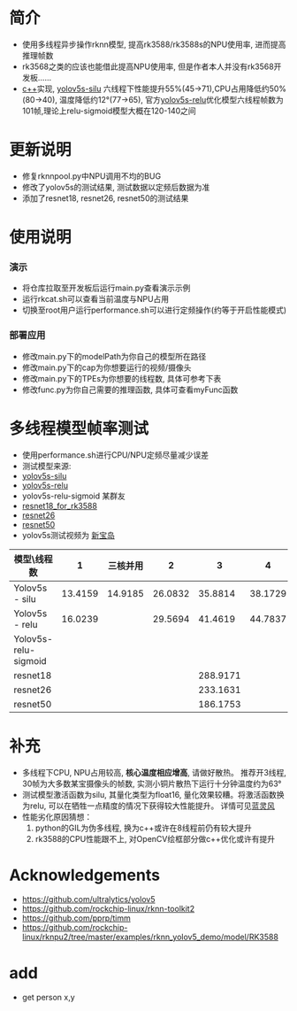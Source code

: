 # 简介
* 使用多线程异步操作rknn模型, 提高rk3588/rk3588s的NPU使用率, 进而提高推理帧数
* rk3568之类的应该也能借此提高NPU使用率, 但是作者本人并没有rk3568开发板......
* [c++](https://github.com/leafqycc/rknn-cpp-Multithreading)实现, [yolov5s-silu](https://github.com/rockchip-linux/rknn-toolkit2/tree/master/examples/onnx/yolov5) 六线程下性能提升55%(45→71),CPU占用降低约50%(80→40), 温度降低约12°(77→65), 官方[yolov5s-relu](https://github.com/rockchip-linux/rknpu2/tree/master/examples/rknn_yolov5_demo/model/RK3588)优化模型六线程帧数为101帧,理论上relu-sigmoid模型大概在120-140之间

# 更新说明
* 修复rknnpool.py中NPU调用不均的BUG
* 修改了yolov5s的测试结果, 测试数据以定频后数据为准 
* 添加了resnet18, resnet26, resnet50的测试结果


# 使用说明
### 演示
  * 将仓库拉取至开发板后运行main.py查看演示示例
  * 运行rkcat.sh可以查看当前温度与NPU占用
  * 切换至root用户运行performance.sh可以进行定频操作(约等于开启性能模式)
### 部署应用
  * 修改main.py下的modelPath为你自己的模型所在路径
  * 修改main.py下的cap为你想要运行的视频/摄像头
  * 修改main.py下的TPEs为你想要的线程数, 具体可参考下表
  * 修改func.py为你自己需要的推理函数, 具体可查看myFunc函数

# 多线程模型帧率测试
* 使用performance.sh进行CPU/NPU定频尽量减少误差
* 测试模型来源: 
* [yolov5s-silu](https://github.com/rockchip-linux/rknn-toolkit2/tree/master/examples/onnx/yolov5)
* [yolov5s-relu](https://github.com/rockchip-linux/rknpu2/tree/master/examples/rknn_yolov5_demo/model/RK3588)
* yolov5s-relu-sigmoid 某群友
* [resnet18_for_rk3588](https://github.com/rockchip-linux/rknn-toolkit2/tree/master/rknn_toolkit_lite2/examples/inference_with_lite) 
* [resnet26](https://github.com/pprp/timm) 
* [resnet50](https://github.com/pprp/timm)
* yolov5s测试视频为 [新宝岛](https://www.bilibili.com/video/BV1j4411W7F7/?spm_id_from=333.337.search-card.all.click)

|  模型\线程数   | 1  | 三核并用  |  2   | 3  |  4  | 5  | 6  | 7  | 8  | 9  |
|  ----  | ----  |  ----  | ----  |  ----  | ----  | ----  | ----  | ----  | ----  | ----  |
| Yolov5s - silu  | 13.4159 | 14.9185  | 26.0832 | 35.8814  | 38.1729 | 43.2117 | 45.5549 | 45.2401 | 45.5819 | 46.4229 |
| Yolov5s - relu  | 16.0239 |  | 29.5694 | 41.4619 | 44.7837 | 50.0117 | 50.3453 |  |  |  |
| Yolov5s-relu-sigmoid  |  |  |  |  |  | 83.8213 |  |  |  |  |
| resnet18  |  |  |  | 288.9171 |  |  | 483.8374 |  |  | 577.6006 |
| resnet26  |  |  |  | 233.1631 |  |  | 394.8324 |  |  | 420.1080 |
| resnet50  |  |  |  | 186.1753 |  |  | 259.8894 |  |  | 284.4917 |

# 补充
* 多线程下CPU, NPU占用较高, **核心温度相应增高**, 请做好散热。 推荐开3线程, 30帧为大多数某宝摄像头的帧数, 实测小铜片散热下运行十分钟温度约为63°
* 测试模型激活函数为silu, 其量化类型为float16, 量化效果较糟。将激活函数换为relu, 可以在牺牲一点精度的情况下获得较大性能提升。 详情可见[蓝灵风](https://www.bilibili.com/video/BV1sM4y1D7Q1/?spm_id_from=333.337.search-card.all.click)
* 性能劣化原因猜想：
    1.  python的GIL为伪多线程, 换为c++或许在8线程前仍有较大提升
    2.  rk3588的CPU性能跟不上, 对OpenCV绘框部分做c++优化或许有提升

# Acknowledgements
* https://github.com/ultralytics/yolov5
* https://github.com/rockchip-linux/rknn-toolkit2
* https://github.com/pprp/timm
* https://github.com/rockchip-linux/rknpu2/tree/master/examples/rknn_yolov5_demo/model/RK3588



# add
* get person x,y  